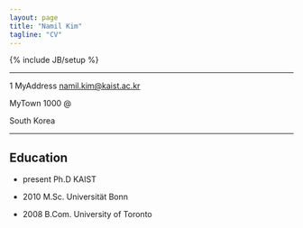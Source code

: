 ```yaml
---
layout: page
title: "Namil Kim"
tagline: "CV"
---
```

{% include JB/setup %}


 
-------------------     ----------------------------
1 MyAddress                    namil.kim@kaist.ac.kr

MyTown 1000                                        @

South Korea                        
-------------------     ----------------------------
 

## Education

* present Ph.D KAIST 
 
* 2010 M.Sc. Universität Bonn

* 2008 B.Com. University of Toronto


